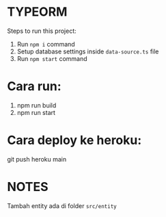 # TYPEORM

Steps to run this project:

1. Run `npm i` command
2. Setup database settings inside `data-source.ts` file
3. Run `npm start` command

# Cara run:
1. npm run build
2. npm run start

# Cara deploy ke heroku:
git push heroku main

# NOTES
Tambah entity ada di folder `src/entity`